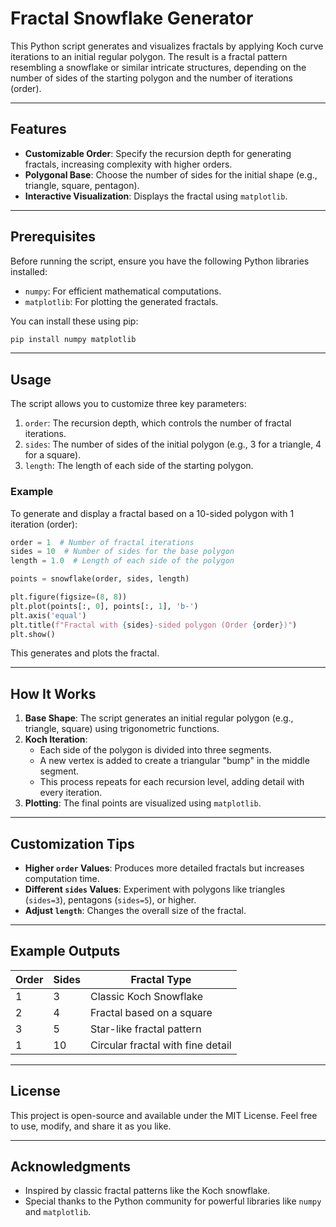 # Fractal Snowflake Generator

This Python script generates and visualizes fractals by applying Koch curve iterations to an initial regular polygon. The result is a fractal pattern resembling a snowflake or similar intricate structures, depending on the number of sides of the starting polygon and the number of iterations (order).

---

## Features

- **Customizable Order**: Specify the recursion depth for generating fractals, increasing complexity with higher orders.
- **Polygonal Base**: Choose the number of sides for the initial shape (e.g., triangle, square, pentagon).
- **Interactive Visualization**: Displays the fractal using `matplotlib`.

---

## Prerequisites

Before running the script, ensure you have the following Python libraries installed:

- `numpy`: For efficient mathematical computations.
- `matplotlib`: For plotting the generated fractals.

You can install these using pip:

```bash
pip install numpy matplotlib
```

---

## Usage

The script allows you to customize three key parameters:

1. `order`: The recursion depth, which controls the number of fractal iterations.
2. `sides`: The number of sides of the initial polygon (e.g., 3 for a triangle, 4 for a square).
3. `length`: The length of each side of the starting polygon.

### Example

To generate and display a fractal based on a 10-sided polygon with 1 iteration (order):

```python
order = 1  # Number of fractal iterations
sides = 10  # Number of sides for the base polygon
length = 1.0  # Length of each side of the polygon

points = snowflake(order, sides, length)

plt.figure(figsize=(8, 8))
plt.plot(points[:, 0], points[:, 1], 'b-')
plt.axis('equal')
plt.title(f"Fractal with {sides}-sided polygon (Order {order})")
plt.show()
```

This generates and plots the fractal.

---

## How It Works

1. **Base Shape**: The script generates an initial regular polygon (e.g., triangle, square) using trigonometric functions.
2. **Koch Iteration**: 
   - Each side of the polygon is divided into three segments.
   - A new vertex is added to create a triangular "bump" in the middle segment.
   - This process repeats for each recursion level, adding detail with every iteration.
3. **Plotting**: The final points are visualized using `matplotlib`.

---

## Customization Tips

- **Higher `order` Values**: Produces more detailed fractals but increases computation time.
- **Different `sides` Values**: Experiment with polygons like triangles (`sides=3`), pentagons (`sides=5`), or higher.
- **Adjust `length`**: Changes the overall size of the fractal.

---

## Example Outputs

| **Order** | **Sides** | **Fractal Type**                |
|-----------|-----------|----------------------------------|
| 1         | 3         | Classic Koch Snowflake          |
| 2         | 4         | Fractal based on a square       |
| 3         | 5         | Star-like fractal pattern       |
| 1         | 10        | Circular fractal with fine detail|

---

## License

This project is open-source and available under the MIT License. Feel free to use, modify, and share it as you like.

---

## Acknowledgments

- Inspired by classic fractal patterns like the Koch snowflake.
- Special thanks to the Python community for powerful libraries like `numpy` and `matplotlib`.
